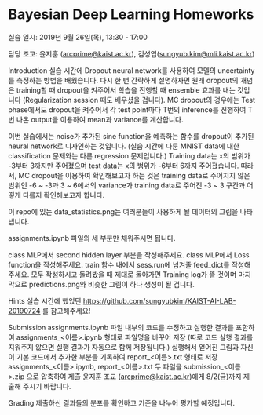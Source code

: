 # Bayesian Deep Learning Homeworks
실습 일시: 2019년 9월 26일(목), 13:30 - 17:00

담당 조교: 윤지훈 (arcprime@kaist.ac.kr), 김성엽(sungyub.kim@mli.kaist.ac.kr)

Introduction
실습 시간에 Dropout neural network를 사용하여 모델의 uncertainty를 측정하는 방법을 배웠습니다. 다시 한 번 간략하게 설명하자면 원래 dropout의 개념은 training할 때 dropout을 켜주어서 학습을 진행할 때 ensemble 효과를 내는 것입니다 (Regularization session 때도 배우셨을 겁니다). MC dropout의 경우에는 Test phase에서도 dropout을 켜주어서 각 test point마다 T번의 inference를 진행하여 T번 나온 output을 이용하여 mean과 variance를 계산합니다.

이번 실습에서는 noise가 추가된 sine function을 예측하는 함수를 dropout이 추가된 neural network로 디자인하는 것입니다. (실습 시간에 다룬 MNIST data에 대한 classification 문제와는 다른 regression 문제입니다.) Training data는 x의 범위가 -3부터 3까지만 주어졌으며 test data는 x의 범위가 -6부터 6까지 주어졌습니다. 따라서, MC dropout을 이용하여 확인해보고자 하는 것은 training data로 주어지지 않은 범위인 -6 ~ -3과 3 ~ 6에서의 variance가 training data로 주어진 -3 ~ 3 구간과 어떻게 다를지 확인해보고자 합니다.

이 repo에 있는 data_statistics.png는 여러분들이 사용하게 될 데이터의 그림을 나타냅니다.

assignments.ipynb 파일의 세 부분만 채워주시면 됩니다.

class MLP에서 second hidden layer 부분을 작성해주세요.
class MLP에서 Loss function을 작성해주세요.
train 함수 내에서 sess.run에 넘겨줄 feed_dict를 작성해주세요.
모두 작성하시고 돌려봤을 때 제대로 돌아가면 Training log가 뜰 것이며 마지막으로 predictions.png와 비슷한 그림이 하나 생성이 될 겁니다.

Hints
실습 시간에 했었던 https://github.com/sungyubkim/KAIST-AI-LAB-20190724 를 참고해주세요!

Submission
assignments.ipynb 파일 내부의 코드를 수정하고 실행한 결과를 포함하여 assignments_<이름>.ipynb 형태로 파일명을 바꾸어 저장 (따로 코드 실행 결과를 지워주지 않으면 실행 결과가 자동으로 함께 저장됩니다.)
실행해서 얻어진 그림과 자신이 기본 코드에서 추가한 부분을 기록하여 report_<이름>.txt 형태로 저장
assignments_<이름>.ipynb, report_<이름>.txt 두 파일을 submission_<이름>.zip 으로 압축하여 제출
윤지훈 조교 (arcprime@kaist.ac.kr)에게 8/2(금)까지 제출해 주시기 바랍니다.

Grading
제출하신 결과들의 분포를 확인하고 기준을 나누어 평가할 예정입니다.
